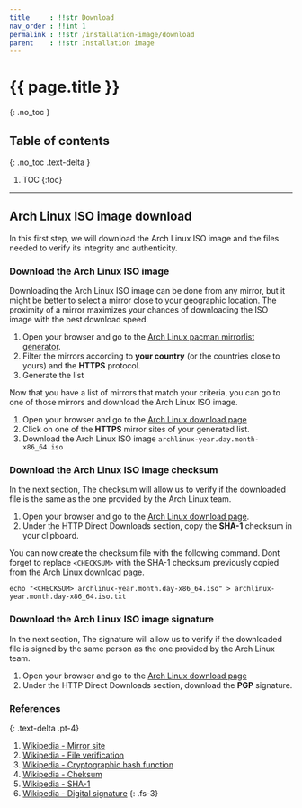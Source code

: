 ```yaml
---
title     : !!str Download
nav_order : !!int 1
permalink : !!str /installation-image/download
parent    : !!str Installation image
---
```


# {{ page.title }}
{: .no_toc }

## Table of contents
{: .no_toc .text-delta }

1. TOC
{:toc}

---

## Arch Linux ISO image download

In this first step, we will download the Arch Linux ISO image and the files needed to verify its integrity and authenticity. 

### Download the Arch Linux ISO image

Downloading the Arch Linux ISO image can be done from any mirror, but it might be better to select a mirror close to your geographic location. The proximity of a mirror maximizes your chances of downloading the ISO image with the best download speed.

1. Open your browser and go to the [Arch Linux pacman mirrorlist generator](https://www.archlinux.org/mirrorlist/).
1. Filter the mirrors according to **your country** (or the countries close to yours) and the **HTTPS** protocol.
1. Generate the list

Now that you have a list of mirrors that match your criteria, you can go to one of those mirrors and download the Arch Linux ISO image.

1. Open your browser and go to the [Arch Linux download page](https://www.archlinux.org/download/)
1. Click on one of the **HTTPS** mirror sites of your generated list.
1. Download the Arch Linux ISO image `archlinux-year.day.month-x86_64.iso`

### Download the Arch Linux ISO image checksum

In the next section, The checksum will allow us to verify if the downloaded file is the same as the one provided by the Arch Linux team.

1. Open your browser and go to the [Arch Linux download page](https://www.archlinux.org/download/).
1. Under the HTTP Direct Downloads section, copy the **SHA-1** checksum in your clipboard.

You can now create the checksum file with the following command. Dont forget to replace `<CHECKSUM>` with the SHA-1 checksum previously copied from the Arch Linux download page.

```
echo "<CHECKSUM> archlinux-year.month.day-x86_64.iso" > archlinux-year.month.day-x86_64.iso.txt
```

### Download the Arch Linux ISO image signature

In the next section, The signature will allow us to verify if the downloaded file is signed by the same person as the one provided by the Arch Linux team.

1. Open your browser and go to the [Arch Linux download page](https://www.archlinux.org/download/)
1. Under the HTTP Direct Downloads section, download the **PGP** signature.

### References
{: .text-delta .pt-4}

1. [Wikipedia - Mirror site](https://en.wikipedia.org/wiki/Mirror_site)
1. [Wikipedia - File verification](https://en.wikipedia.org/wiki/File_verification)
1. [Wikipedia - Cryptographic hash function](https://en.wikipedia.org/wiki/Cryptographic_hash_function)
1. [Wikipedia - Cheksum](https://en.wikipedia.org/wiki/Checksum)
1. [Wikipedia - SHA-1](https://en.wikipedia.org/wiki/SHA-1)
1. [Wikipedia - Digital signature](https://en.wikipedia.org/wiki/Digital_signature)
{: .fs-3}

